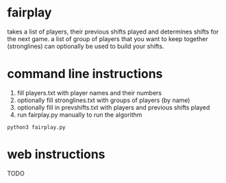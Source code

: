 # fairplay
takes a list of players, their previous shifts played and determines shifts for the next game.
a list of group of players that you want to keep together (stronglines) can optionally be used to build your shifts.

# command line instructions
1. fill players.txt with player names and their numbers
2. optionally fill stronglines.txt with groups of players (by name)
3. optionally fill in prevshifts.txt with players and previous shifts played
4. run fairplay.py manually to run the algorithm
```
python3 fairplay.py
```

# web instructions
TODO